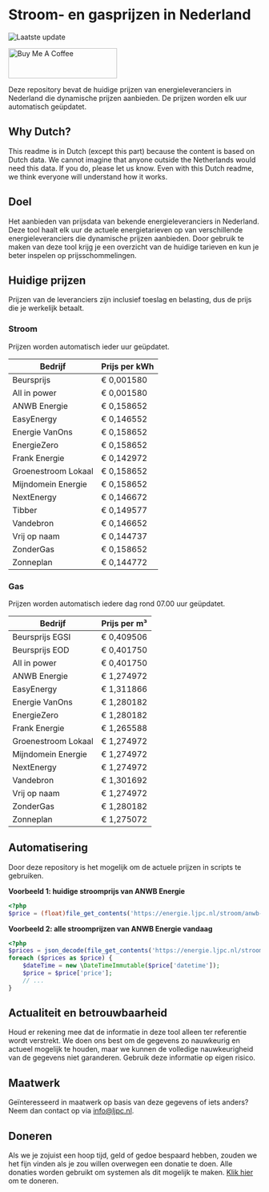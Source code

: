 # Stroom- en gasprijzen in Nederland

![Laatste update](https://img.shields.io/badge/laatste%20update-2025--03--06%2011%3A00%20CET-brightgreen)

<a href="https://www.buymeacoffee.com/Lars-" target="_blank"><img src="https://cdn.buymeacoffee.com/buttons/v2/default-orange.png" alt="Buy Me A Coffee" height="60" style="height: 60px !important;width: 217px !important;" ></a>

Deze repository bevat de huidige prijzen van energieleveranciers in Nederland die dynamische prijzen aanbieden. De prijzen worden elk uur automatisch geüpdatet.

## Why Dutch?

This readme is in Dutch (except this part) because the content is based on Dutch data. We cannot imagine that anyone outside the Netherlands would need this data. If you do, please let us know. Even with this Dutch readme, we think
everyone will understand how it works.

## Doel

Het aanbieden van prijsdata van bekende energieleveranciers in Nederland. Deze tool haalt elk uur de actuele energietarieven op van verschillende energieleveranciers die dynamische prijzen aanbieden. Door gebruik te maken van deze tool
krijg je een overzicht van de huidige tarieven en kun je beter inspelen op prijsschommelingen.

## Huidige prijzen

Prijzen van de leveranciers zijn inclusief toeslag en belasting, dus de prijs die je werkelijk betaalt.

### Stroom

Prijzen worden automatisch ieder uur geüpdatet.

 Bedrijf | Prijs per kWh 
---------|---------------
Beursprijs | € 0,001580
All in power | € 0,001580
ANWB Energie | € 0,158652
EasyEnergy | € 0,146552
Energie VanOns | € 0,158652
EnergieZero | € 0,158652
Frank Energie | € 0,142972
Groenestroom Lokaal | € 0,158652
Mijndomein Energie | € 0,158652
NextEnergy | € 0,146672
Tibber | € 0,149577
Vandebron | € 0,146652
Vrij op naam | € 0,144737
ZonderGas | € 0,158652
Zonneplan | € 0,144772


### Gas

Prijzen worden automatisch iedere dag rond 07.00 uur geüpdatet.

 Bedrijf | Prijs per m³ 
---------|--------------
Beursprijs EGSI | € 0,409506
Beursprijs EOD | € 0,401750
All in power | € 0,401750
ANWB Energie | € 1,274972
EasyEnergy | € 1,311866
Energie VanOns | € 1,280182
EnergieZero | € 1,280182
Frank Energie | € 1,265588
Groenestroom Lokaal | € 1,274972
Mijndomein Energie | € 1,274972
NextEnergy | € 1,274972
Vandebron | € 1,301692
Vrij op naam | € 1,274972
ZonderGas | € 1,280182
Zonneplan | € 1,275072


## Automatisering

Door deze repository is het mogelijk om de actuele prijzen in scripts te gebruiken.

**Voorbeeld 1: huidige stroomprijs van ANWB Energie**

```php
<?php
$price = (float)file_get_contents('https://energie.ljpc.nl/stroom/anwb-energie-nu.txt');

```

**Voorbeeld 2: alle stroomprijzen van ANWB Energie vandaag**

```php
<?php
$prices = json_decode(file_get_contents('https://energie.ljpc.nl/stroom/all-in-power-vandaag.json'),true);
foreach ($prices as $price) {
    $dateTime = new \DateTimeImmutable($price['datetime']);
    $price = $price['price'];
    // ...
}
```

## Actualiteit en betrouwbaarheid

Houd er rekening mee dat de informatie in deze tool alleen ter referentie wordt verstrekt. We doen ons best om de gegevens zo nauwkeurig en actueel mogelijk te houden, maar we kunnen de volledige nauwkeurigheid van de gegevens niet
garanderen. Gebruik deze informatie op eigen risico.

## Maatwerk

Geïnteresseerd in maatwerk op basis van deze gegevens of iets anders? Neem dan contact op
via [info@ljpc.nl](mailto:info@ljpc.nl?subject=Energie%20prijzen).

## Doneren

Als we je zojuist een hoop tijd, geld of gedoe bespaard hebben, zouden we het fijn vinden als je zou willen overwegen een
donatie te doen. Alle donaties worden gebruikt om systemen als dit mogelijk te
maken. [Klik hier](https://www.buymeacoffee.com/Lars-) om te doneren.
